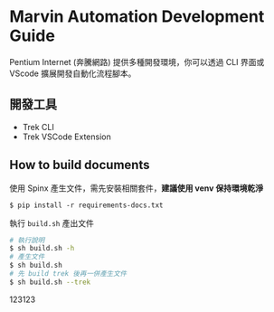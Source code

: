 # Marvin Automation Development Guide

Pentium Internet (奔騰網路) 提供多種開發環境，你可以透過 CLI 界面或 VScode 擴展開發自動化流程腳本。 


## 開發工具

- Trek CLI
- Trek VSCode Extension


## How to build documents

使用 Spinx 產生文件，需先安裝相關套件，**建議使用 venv 保持環境乾淨**

    $ pip install -r requirements-docs.txt

執行 `build.sh` 產出文件

```bash
# 執行說明
$ sh build.sh -h
# 產生文件
$ sh build.sh
# 先 build trek 後再一併產生文件
$ sh build.sh --trek
```
123123
